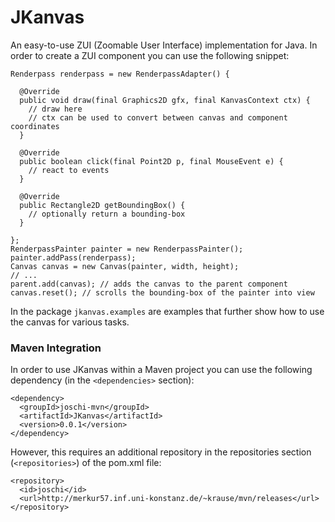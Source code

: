 JKanvas
=======

An easy-to-use ZUI (Zoomable User Interface) implementation for Java.
In order to create a ZUI component you can use the following snippet:

```
Renderpass renderpass = new RenderpassAdapter() {

  @Override
  public void draw(final Graphics2D gfx, final KanvasContext ctx) {
    // draw here
    // ctx can be used to convert between canvas and component coordinates
  }

  @Override
  public boolean click(final Point2D p, final MouseEvent e) {
    // react to events
  }

  @Override
  public Rectangle2D getBoundingBox() {
    // optionally return a bounding-box
  }

};
RenderpassPainter painter = new RenderpassPainter();
painter.addPass(renderpass);
Canvas canvas = new Canvas(painter, width, height);
// ...
parent.add(canvas); // adds the canvas to the parent component
canvas.reset(); // scrolls the bounding-box of the painter into view
```

In the package `jkanvas.examples` are examples that further show
how to use the canvas for various tasks.

### Maven Integration

In order to use JKanvas within a Maven project you can use the following dependency
(in the `<dependencies>` section):

    <dependency>
      <groupId>joschi-mvn</groupId>
      <artifactId>JKanvas</artifactId>
      <version>0.0.1</version>
    </dependency>

However, this requires an additional repository in the repositories section (`<repositories>`) of the pom.xml file:

    <repository>
      <id>joschi</id>
      <url>http://merkur57.inf.uni-konstanz.de/~krause/mvn/releases</url>
    </repository>
